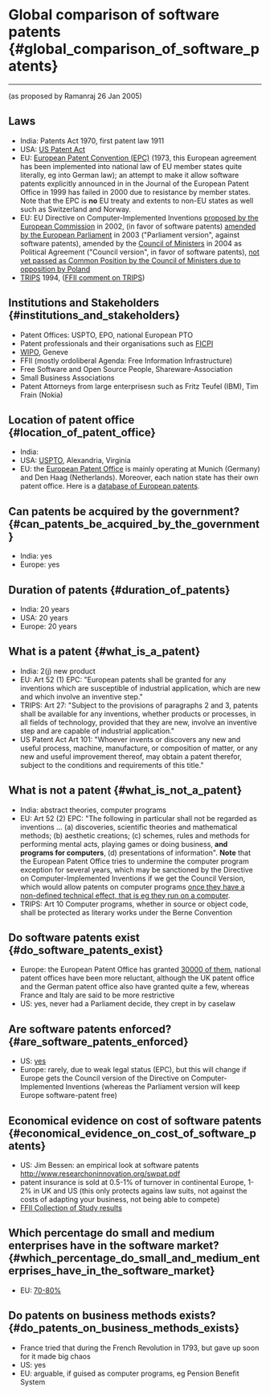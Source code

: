 # Global comparison of software patents {#global_comparison_of_software_patents}

------------------------------------------------------------------------

(as proposed by Ramanraj 26 Jan 2005)

## Laws

-   India: Patents Act 1970, first patent law 1911
-   USA: [US Patent Act](http://www.bitlaw.com/source/35usc/ "wikilink")
-   EU: [European Patent Convention
    (EPC)](http://www.european-patent-office.org/legal/epc/ "wikilink")
    (1973, this European agreement has been implemented into national
    law of EU member states quite literally, eg into German law); an
    attempt to make it allow software patents explicitly announced in in
    the Journal of the European Patent Office in 1999 has failed in 2000
    due to resistance by member states. Note that the EPC is **no** EU
    treaty and extents to non-EU states as well such as Switzerland and
    Norway.
-   EU: EU Directive on Computer-Implemented Inventions [proposed by the
    European
    Commission](http://swpat.ffii.org/papers/eubsa-swpat0202/ "wikilink")
    in 2002, (in favor of software patents) [amended by the European
    Parliament](http://swpat.ffii.org/log/03/plen0924/index.en.html "wikilink")
    in 2003 (\"Parliament version\", against software patents), amended
    by the [Council of
    Ministers](http://swpat.ffii.org/log/04/cons0518/index.en.html "wikilink")
    in 2004 as Political Agreement (\"Council version\", in favor of
    software patents), [not yet passed as Common Position by the Council
    of Ministers due to opposition by
    Poland](http://swpat.ffii.org/log/04/cons1221/index.en.html "wikilink")
-   [TRIPS](http://www.wto.org/english/docs_e/legal_e/27-trips_01_e.htm "wikilink")
    1994, ([FFII comment on
    TRIPS](http://swpat.ffii.org/stidi/trips/index.en.html "wikilink"))

## Institutions and Stakeholders {#institutions_and_stakeholders}

-   Patent Offices: USPTO, EPO, national European PTO
-   Patent professionals and their organisations such as [
    FICPI](FicpiEn "wikilink")
-   [ WIPO](WipoEn "wikilink"), Geneve
-   FFII (mostly ordoliberal Agenda: Free Information Infrastructure)
-   Free Software and Open Source People, Shareware-Association
-   Small Business Associations
-   Patent Attorneys from large enterprisesn such as Fritz Teufel (IBM),
    Tim Frain (Nokia)

## Location of patent office {#location_of_patent_office}

-   India:
-   USA: [USPTO](http://www.uspto.gov/ "wikilink"), Alexandria, Virginia
-   EU: the [European Patent
    Office](http://www.european-patent-office.org/ "wikilink") is mainly
    operating at Munich (Germany) and Den Haag (Netherlands). Moreover,
    each nation state has their own patent office. Here is a [database
    of European patents](http://ep.espacenet.com/ "wikilink").

## Can patents be acquired by the government? {#can_patents_be_acquired_by_the_government}

-   India: yes
-   Europe: yes

## Duration of patents {#duration_of_patents}

-   India: 20 years
-   USA: 20 years
-   Europe: 20 years

## What is a patent {#what_is_a_patent}

-   India: 2(j) new product
-   EU: Art 52 (1) EPC: \"European patents shall be granted for any
    inventions which are susceptible of industrial application, which
    are new and which involve an inventive step.\"
-   TRIPS: Art 27: \"Subject to the provisions of paragraphs 2 and 3,
    patents shall be available for any inventions, whether products or
    processes, in all fields of technology, provided that they are new,
    involve an inventive step and are capable of industrial
    application.\"
-   US Patent Act Art 101: \"Whoever invents or discovers any new and
    useful process, machine, manufacture, or composition of matter, or
    any new and useful improvement thereof, may obtain a patent
    therefor, subject to the conditions and requirements of this
    title.\"

## What is not a patent {#what_is_not_a_patent}

-   India: abstract theories, computer programs
-   EU: Art 52 (2) EPC: \"The following in particular shall not be
    regarded as inventions \... (a) discoveries, scientific theories and
    mathematical methods; (b) aesthetic creations; (c) schemes, rules
    and methods for performing mental acts, playing games or doing
    business, **and programs for computers**, (d) presentations of
    information\". **Note** that the European Patent Office tries to
    undermine the computer program exception for several years, which
    may be sanctioned by the Directive on Computer-Implemented
    Inventions if we get the Council Version, which would allow patents
    on computer programs [once they have a non-defined technical effect,
    that is eg they run on a
    computer](http://swpat.ffii.org/papers/eubsa-swpat0202/tech/index.en.html "wikilink").
-   TRIPS: Art 10 Computer programs, whether in source or object code,
    shall be protected as literary works under the Berne Convention

## Do software patents exist {#do_software_patents_exist}

-   Europe: the European Patent Office has granted [30000 of
    them](http://gauss.ffii.org/ "wikilink"), national patent offices
    have been more reluctant, although the UK patent office and the
    German patent office also have granted quite a few, whereas France
    and Italy are said to be more restrictive
-   US: yes, never had a Parliament decide, they crept in by caselaw

## Are software patents enforced? {#are_software_patents_enforced}

-   US:
    [yes](http://swpat.ffii.org/patents/effects/index.en.html "wikilink")
-   Europe: rarely, due to weak legal status (EPC), but this will change
    if Europe gets the Council version of the Directive on
    Computer-Implemented Inventions (whereas the Parliament version will
    keep Europe software-patent free)

## Economical evidence on cost of software patents {#economical_evidence_on_cost_of_software_patents}

-   US: Jim Bessen: an empirical look at software patents
    <http://www.researchoninnovation.org/swpat.pdf>
-   patent insurance is sold at 0.5-1% of turnover in continental
    Europe, 1-2% in UK and US (this only protects agains law suits, not
    against the costs of adapting your business, not being able to
    compete)
-   [FFII Collection of Study
    results](http://swpat.ffii.org/letters/cons0406/parl/index.en.html "wikilink")

## Which percentage do small and medium enterprises have in the software market? {#which_percentage_do_small_and_medium_enterprises_have_in_the_software_market}

-   EU: [70-80%](http://swpat.ffii.org/sektor/ "wikilink")

## Do patents on business methods exists? {#do_patents_on_business_methods_exists}

-   France tried that during the French Revolution in 1793, but gave up
    soon for it made big chaos
-   US: yes
-   EU: arguable, if guised as computer programs, eg Pension Benefit
    System
